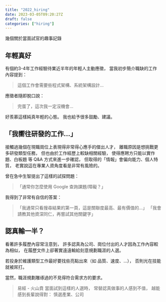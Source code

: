```yaml
---
title: "2022_hiring"
date: 2023-03-05T09:20:27Z
draft: false
categories: ["hiring"]
---
```


幾個關於當面試官的趣事記錄

## 年輕真好

有個約3-4年工作經驗待業近半年的年輕人主動應徵，
當我初步簡介職缺的工作內容提到：
> 這個工作會需要些程式架構、系統架構設計...

應徵者隨即脫口說：
> 完蛋了，這次我一定沒機會...

好羨慕這樣純真年輕的心態。
我也給予很多鼓勵、建議。

## 「我嚮往研發的工作...」

接觸過幾個在現職崗位上表現得非常得心應手的傑出人才，
離職原因是想挑戰更多研發類型任務，
但也由於工作經歷上較缺相關經驗，
使得應聘方只能以實作題、白板題 等 Q&A 方式來進一步確認，
但取得的「情報」會偏向能力、個人特質，
老實說這在專業人資角度看是非常有風險的。

曾在急中生智提出了這樣的試探問題：
> 「通常你怎麼使用 Google 查詢課題/障礙？」

我得到了非常有自信的答案：
> 「我通常只看搜尋結果的第一頁，這是關聯度最高、最有價值的...」
> 「我會請教其他資深同仁，再嘗試其他關鍵字」

## 認真輸一半？

看著許多履歷內容常注意到，
許多認真為公司、崗位付出的人才因為工作內容較為相似，
在履歷文件上卻著實遠遠輸給刻意規劃職涯的人選。

若投身於維護類型工作最好要找些亮點出來（如 品質、速度、...），
否則光在技能就被屌打。

當然，職涯規劃雕琢過的不見得符合需求方的要求。
> 易經 - 火山賁
當面試到這樣的人選時，
常替認真做事的人感到不值，
越能感到長輩說得對：
> 慎選產業、公司
